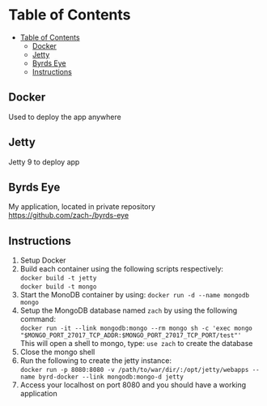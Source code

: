 # Table of Contents
<!-- TOC depthFrom:1 depthTo:6 withLinks:1 updateOnSave:1 orderedList:0 -->

- [Table of Contents](#table-of-contents)
	- [Docker](#docker)
	- [Jetty](#Jetty)
	- [Byrds Eye](#byrds-eye)
    - [Instructions](#instructions)

<!-- /TOC -->


## Docker
Used to deploy the app anywhere

## Jetty
Jetty 9 to deploy app

## Byrds Eye
My application, located in private repository https://github.com/zach-/byrds-eye


## Instructions
1. Setup Docker
2. Build each container using the following scripts respectively:<br>
`docker build -t jetty`<br>
`docker build -t mongo`
3. Start the MonoDB container by using: `docker run -d --name mongodb mongo`
4. Setup the MongoDB database named `zach` by using the following command:<br>
`docker run -it --link mongodb:mongo --rm mongo sh -c 'exec mongo "$MONGO_PORT_27017_TCP_ADDR:$MONGO_PORT_27017_TCP_PORT/test"'`
<br>This will open a shell to mongo, type: `use zach` to create the database
5. Close the mongo shell
6. Run the following to create the jetty instance:<br>
`docker run -p 8080:8080 -v /path/to/war/dir/:/opt/jetty/webapps --name byrd-docker --link mongodb:mongo-d jetty`
7. Access your localhost on port 8080 and you should have a working application
